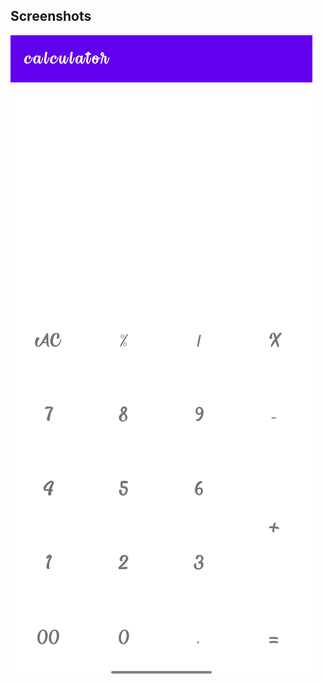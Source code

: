 
## Screenshots

![App Screenshot](https://github.com/ravibodara007/App_SS/blob/main/calculator.jpg)


